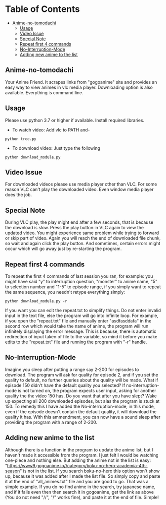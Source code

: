 # Table of Contents
- [Anime-no-tomodachi](#anime-no-tomodachi)
  * [Usage](#usage)
  * [Video Issue](#video-issue)
  * [Special Note](#special-note)
  * [Repeat first 4 commands](#repeat-first-4-commands)
  * [No-Interruption-Mode](#no-interruption-mode)
  * [Adding new anime to the list](#adding-new-anime-to-the-list)

## Anime-no-tomodachi
Your Anime Friend. It scrapes links from "gogoanime" site and provides an easy way to view animes in vlc media player. Downloading option is also available. Everything is command line.

## Usage
Please use python 3.7 or higher if available. Install required libraries.
* To watch video:
Add vlc to PATH and-
```
python tree.py
```
* To download video:
Just type the following
```
python download_module.py
```
## Video Issue
For downloaded videos please use media player other than VLC. For some reason VLC can't play the downloaded video. Even window media player does the job.

## Special Note
During VLC play, the play might end after a few seconds, that is because the download is slow. Press the play button in VLC again to view the updated video. You might experience same problem while trying to forward or skip part of video. Again you will reach the end of downloaded file chunk, so wait and again click the play button. And sometimes, certain errors might occur which will go away just by re-starting the program.

## Repeat first 4 commands
To repeat the first 4 commands of last session you ran, for example: you might have said "y" to interruption question, "monster" to anime name, "5" to selection number and "1-5" to episode range, if you simply want to repeat the same sequence, you needn't retype everything simply:
```
python download_module.py -r
```
If you want you can edit the repeat.txt to simplify things. Do not enter invalid input in the text file, else the program will go into infinite loop. For example, if you open the "repeat.txt" file and manually enter "asdfasddafa" in the second row which would take the name of anime, the program will run infinitely displaying the error message. This is because, there is automatic redirection of input taken of file to the variable, so mind it before you make edits to the "repeat.txt" file and running the program with "-r" handle.
## No-Interruption-Mode
Imagine you sleep after putting a range say 2-200 for episodes to download. The program will ask for quality for episode 2, and if you set the quality to default, no further queries about the quality will be made. What if episode 150 didn't have the default quality you selected? If no-interruption-mode is not turned on, the program expects user input, asking for another quality the the video 150 has. Do you want that after you have slept? Wake up expecting all 200 downloaded episodes, but alas the program is stuck at 150. To remedy this I have added the No-interruption-mode, in this mode, even if the episode doesn't contain the default quality, it will download the quality it has. With this ammendment, you can now have a sound sleep after providing the program with a range of 2-200.


## Adding new anime to the list
Although there is a function in the program to update the anime list, but I haven't made it accessible from the program. I just felt I would be watching one-piece and nothing else. But adding the anime not in the list is easy:
"https://www9.gogoanime.io//category/boku-no-hero-academia-4th-season" is not in the list. If you search boku-no-hero this option won't show up, because it was added after I made the list file. So simply copy and paste it at the end of "all_animes.txt" file and you are good to go. That was a simple example. If you do no find anime in the search, try japanese name, and if it fails even then then search it in gogoanime, get the link as above (You do not need "//", "/" works fine), and paste it at the end of file. Simple!
